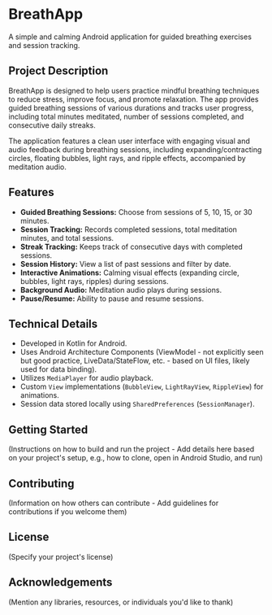 # BreathApp

A simple and calming Android application for guided breathing exercises and session tracking.

## Project Description

BreathApp is designed to help users practice mindful breathing techniques to reduce stress, improve focus, and promote relaxation. The app provides guided breathing sessions of various durations and tracks user progress, including total minutes meditated, number of sessions completed, and consecutive daily streaks.

The application features a clean user interface with engaging visual and audio feedback during breathing sessions, including expanding/contracting circles, floating bubbles, light rays, and ripple effects, accompanied by meditation audio.

## Features

*   **Guided Breathing Sessions:** Choose from sessions of 5, 10, 15, or 30 minutes.
*   **Session Tracking:** Records completed sessions, total meditation minutes, and total sessions.
*   **Streak Tracking:** Keeps track of consecutive days with completed sessions.
*   **Session History:** View a list of past sessions and filter by date.
*   **Interactive Animations:** Calming visual effects (expanding circle, bubbles, light rays, ripples) during sessions.
*   **Background Audio:** Meditation audio plays during sessions.
*   **Pause/Resume:** Ability to pause and resume sessions.

## Technical Details

*   Developed in Kotlin for Android.
*   Uses Android Architecture Components (ViewModel - not explicitly seen but good practice, LiveData/StateFlow, etc. - based on UI files, likely used for data binding).
*   Utilizes `MediaPlayer` for audio playback.
*   Custom `View` implementations (`BubbleView`, `LightRayView`, `RippleView`) for animations.
*   Session data stored locally using `SharedPreferences` (`SessionManager`).

## Getting Started

(Instructions on how to build and run the project - Add details here based on your project's setup, e.g., how to clone, open in Android Studio, and run)

## Contributing

(Information on how others can contribute - Add guidelines for contributions if you welcome them)

## License

(Specify your project's license)

## Acknowledgements

(Mention any libraries, resources, or individuals you'd like to thank) 